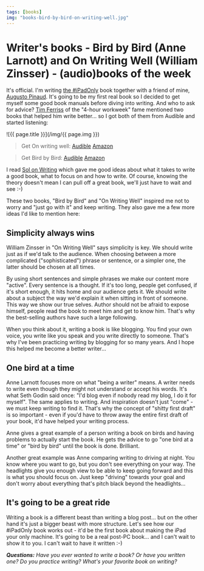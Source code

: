```yaml
---
tags: [books]
img: "books-bird-by-bird-on-writing-well.jpg"
---
```


# Writer's books - Bird by Bird (Anne Larnott) and On Writing Well (William Zinsser) - (audio)books of the week

It's official. I'm writing [the #iPadOnly][i] book together with a friend of mine, [Augusto Pinaud][a]. It's going to be my first real book so I decided to get myself some good book manuals before diving into writing. And who to ask for advice? [Tim Ferriss][tf] of the "4-hour workweek" fame mentioned two books that helped him write better... so I got both of them from Audible and started listening: 

<!--More-->

![{{ page.title }}](/img/{{ page.img }})

> Get On writing well:
  [Audible](https://www.audible.com/pd/B002V8KQLC?tag=sliwinski-20)
  [Amazon](https://www.amazon.com/dp/0060891548?tag=sliwinski-20)

> Get Bird by Bird:
  [Audible](https://www.audible.com/pd/B00DC8GCYK?tag=sliwinski-20)
  [Amazon](https://www.amazon.com/dp/0385480016?tag=sliwinski-20)

I read [Sol on Writing][sol] which gave me good ideas about what it takes to write a good book, what to focus on and how to write. Of course, knowing the theory doesn't mean I can pull off a great book, we'll just have to wait and see :-)

These two books, "Bird by Bird" and "On Writing Well" inspired me not to worry and "just go with it" and keep writing. They also gave me a few more ideas I'd like to mention here:

## Simplicity always wins

William Zinsser in "On Writing Well" says simplicity is key. We should write just as if we'd talk to the audience. When choosing between a more complicated ("sophisticated") phrase or sentence, or a simpler one, the latter should be chosen at all times.

By using short sentences and simple phrases we make our content more "active". Every sentence is a thought. If it's too long, people get confused, if it's short enough, it hits home and our audience gets it. We should write about a subject the way we'd explain it when sitting in front of someone. This way we show our true selves. Author should not be afraid to expose himself, people read the book to meet him and get to know him. That's why the best-selling authors have such a large following.

When you think about it, writing a book is like blogging. You find your own voice, you write like you speak and you write directly to someone. That's why I've been practicing writing by blogging for so many years. And I hope this helped me become a better writer...

## One bird at a time

Anne Larnott focuses more on what "being a writer" means. A writer needs to write even though they might not understand or accept his words. It's what Seth Godin said once: "I'd blog even if nobody read my blog, I do it for myself". The same applies to writing. And inspiration doesn't just "come" - we must keep writing to find it. That's why the concept of "shitty first draft" is so important - even if you'd have to throw away the entire first draft of your book, it'd have helped your writing process.

Anne gives a great example of a person writing a book on birds and having problems to actually start the book. He gets the advice to go "one bird at a time" or "bird by bird" until the book is done. Brilliant.

Another great example was Anne comparing writing to driving at night. You know where you want to go, but you don't see everything on your way. The headlights give you enough view to be able to keep going forward and this is what you should focus on. Just keep "driving" towards your goal and don't worry about everything that's pitch black beyond the headlights...

## It's going to be a great ride

Writing a book is a different beast than writing a blog post... but on the other hand it's just a bigger beast with more structure. Let's see how our #iPadOnly book works out - it'd be the first book about making the iPad your only machine. It's going to be a real post-PC book... and I can't wait to show it to you. I can't wait to have it written :-)

***Questions:** Have you ever wanted to write a book? Or have you written one? Do you practice writing? What's your favorite book on writing?*

[sol]: http://www.michaelsliwinski.com/sol-stein-on-writing-audiobook-of-the-week/
[tf]: http://twitter.com/tferriss
[a]: http://twitter.com/apinaud
[n]: http://www.nozbe.com/
[ns]: http://www.nozbe.com/signup
[p]: http://www.productivemagazine.com/
[s]: http://www.michaelsliwinski.com/productive_show
[t]: http://twitter.com/MSliwinski
[i]: http://www.michaelsliwinski.com/tag/ipadonly
[e]: http://www.michaelsliwinski.com/how-i-use-evernote
[d]: http://db.tt/kD7Liux

[n]: https://michael.gratis/nozbe